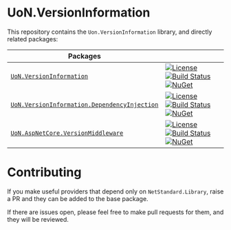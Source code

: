 # UoN.VersionInformation

This repository contains the `Uon.VersionInformation` library, and directly related packages:

Packages ||
-|-
[`UoN.VersionInformation`](./src/UoN.VersionInformation/README.md) | [![License](https://img.shields.io/badge/licence-MIT-blue.svg)](https://opensource.org/licenses/MIT) [![Build Status](https://travis-ci.org/UniversityOfNottingham/UoN.VersionInformation.svg?branch=master)](https://travis-ci.org/UniversityOfNottingham/UoN.VersionInformation) [![NuGet](https://img.shields.io/nuget/v/UoN.VersionInformation.svg)](https://www.nuget.org/packages/UoN.VersionInformation/)
[`UoN.VersionInformation.DependencyInjection`](./src/UoN.VersionInformation.DependencyInjection/README.md) | [![License](https://img.shields.io/badge/licence-MIT-blue.svg)](https://opensource.org/licenses/MIT) [![Build Status](https://travis-ci.org/UniversityOfNottingham/UoN.VersionInformation.svg?branch=master)](https://travis-ci.org/UniversityOfNottingham/UoN.VersionInformation) [![NuGet](https://img.shields.io/nuget/v/UoN.VersionInformation.DependencyInjection.svg)](https://www.nuget.org/packages/UoN.VersionInformation.DependencyInjection/)
[`UoN.AspNetCore.VersionMiddleware`](./src/UoN.AspNetCore.VersionMiddleware/README.md) | [![License](https://img.shields.io/badge/licence-MIT-blue.svg)](https://opensource.org/licenses/MIT) [![Build Status](https://travis-ci.org/UniversityOfNottingham/UoN.VersionInformation.svg?branch=master)](https://travis-ci.org/UniversityOfNottingham/UoN.VersionInformation) [![NuGet](https://img.shields.io/nuget/v/UoN.AspNetCore.VersionMiddleware.svg)](https://www.nuget.org/packages/UoN.AspNetCore.VersionMiddleware/)

# Contributing

If you make useful providers that depend only on `NetStandard.Library`, raise a PR and they can be added to the base package.

If there are issues open, please feel free to make pull requests for them, and they will be reviewed.